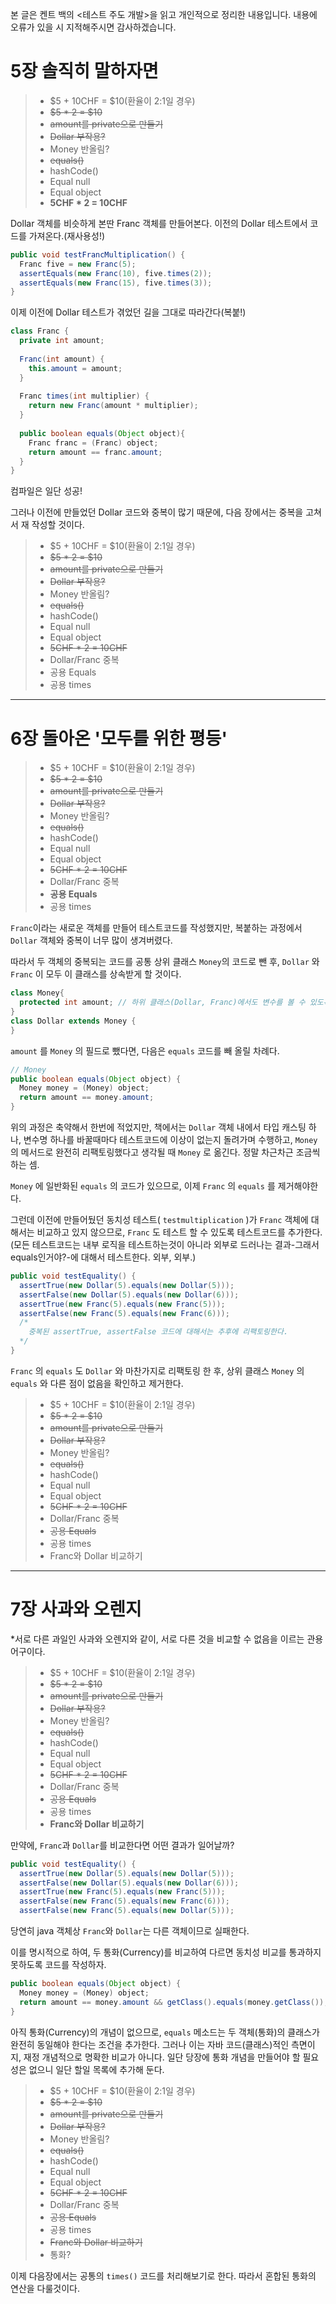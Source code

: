 본 글은 켄트 백의 <테스트 주도 개발>을 읽고 개인적으로 정리한 내용입니다. 내용에 오류가 있을 시 지적해주시면 감사하겠습니다.



# 5장 솔직히 말하자면

> * $5 + 10CHF = $10(환율이 2:1일 경우)
> * ~~$5 * 2 = $10~~
> * ~~amount를 private으로 만들기~~
> * ~~Dollar 부작용?~~
> * Money 반올림?
> * ~~equals()~~
> * hashCode()
> * Equal null
> * Equal object
> * **5CHF * 2 = 10CHF**



Dollar 객체를 비슷하게 본딴 Franc 객체를 만들어본다. 이전의 Dollar 테스트에서 코드를 가져온다.(재사용성!)



```java
public void testFrancMultiplication() {
  Franc five = new Franc(5);
  assertEquals(new Franc(10), five.times(2));
  assertEquals(new Franc(15), five.times(3));
}
```



이제 이전에 Dollar 테스트가 겪었던 길을 그대로 따라간다(복붙!)



```java
class Franc {
  private int amount;
  
  Franc(int amount) {
    this.amount = amount;
  }
  
  Franc times(int multiplier) {
    return new Franc(amount * multiplier);
  }
  
  public boolean equals(Object object){
    Franc franc = (Franc) object;
    return amount == franc.amount;
  }
}
```



컴파일은 일단 성공! 

그러나 이전에 만들었던 Dollar 코드와 중복이 많기 때문에, 다음 장에서는 중복을 고쳐서 재 작성할 것이다.



> * $5 + 10CHF = $10(환율이 2:1일 경우)
> * ~~$5 * 2 = $10~~
> * ~~amount를 private으로 만들기~~
> * ~~Dollar 부작용?~~
> * Money 반올림?
> * ~~equals()~~
> * hashCode()
> * Equal null
> * Equal object
> * ~~5CHF * 2 = 10CHF~~
> * Dollar/Franc 중복
> * 공용 Equals
> * 공용 times

---



# 6장 돌아온 '모두를 위한 평등'



> * $5 + 10CHF = $10(환율이 2:1일 경우)
> * ~~$5 * 2 = $10~~
> * ~~amount를 private으로 만들기~~
> * ~~Dollar 부작용?~~
> * Money 반올림?
> * ~~equals()~~
> * hashCode()
> * Equal null
> * Equal object
> * ~~5CHF * 2 = 10CHF~~
> * Dollar/Franc 중복
> * **공용 Equals**
> * 공용 times



`Franc`이라는 새로운 객체를 만들어 테스트코드를 작성했지만, 복붙하는 과정에서 `Dollar` 객체와 중복이 너무 많이 생겨버렸다.

따라서 두 객체의 중복되는 코드를 공통 상위 클래스 `Money`의 코드로 뺀 후, `Dollar` 와 `Franc` 이 모두 이 클래스를 상속받게 할 것이다.



``` java
class Money{
  protected int amount; // 하위 클래스(Dollar, Franc)에서도 변수를 볼 수 있도록 가시성을 private -> protected로 변경
}
class Dollar extends Money {
}
```



`amount` 를 `Money` 의 필드로 뺐다면, 다음은 `equals` 코드를 빼 올릴 차례다.



``` java
// Money
public boolean equals(Object object) {
  Money money = (Money) object;
  return amount == money.amount;
}
```



위의 과정은 축약해서 한번에 적었지만, 책에서는 `Dollar` 객체 내에서 타입 캐스팅 하나, 변수명 하나를 바꿀때마다 테스트코드에 이상이 없는지 돌려가며 수행하고, `Money` 의 메서드로 완전히 리팩토링했다고 생각될 때 `Money` 로 옮긴다. 정말 차근차근 조금씩 하는 셈.



`Money` 에 일반화된 `equals` 의 코드가 있으므로, 이제 `Franc` 의 `equals` 를 제거해야한다.

그런데 이전에 만들어뒀던 동치성 테스트( `testmultiplication` )가 `Franc` 객체에 대해서는 비교하고 있지 않으므로, `Franc` 도 테스트 할 수 있도록 테스트코드를 추가한다. (모든 테스트코드는 내부 로직을 테스트하는것이 아니라 외부로 드러나는 결과-그래서 equals인거야?-에 대해서 테스트한다. 외부, 외부.)

```java
public void testEquality() {
  assertTrue(new Dollar(5).equals(new Dollar(5)));
  assertFalse(new Dollar(5).equals(new Dollar(6)));
  assertTrue(new Franc(5).equals(new Franc(5))); 
  assertFalse(new Franc(5).equals(new Franc(6)));
  /*
 	중복된 assertTrue, assertFalse 코드에 대해서는 추후에 리팩토링한다.
  */
}
```



`Franc` 의 `equals` 도 `Dollar` 와 마찬가지로 리팩토링 한 후, 상위 클래스 `Money` 의 `equals` 와 다른 점이 없음을 확인하고 제거한다.



> * $5 + 10CHF = $10(환율이 2:1일 경우)
> * ~~$5 * 2 = $10~~
> * ~~amount를 private으로 만들기~~
> * ~~Dollar 부작용?~~
> * Money 반올림?
> * ~~equals()~~
> * hashCode()
> * Equal null
> * Equal object
> * ~~5CHF * 2 = 10CHF~~
> * Dollar/Franc 중복
> * ~~공용 Equals~~
> * 공용 times
> * Franc와 Dollar 비교하기



---



# 7장 사과와 오렌지

*서로 다른 과일인 사과와 오렌지와 같이, 서로 다른 것을 비교할 수 없음을 이르는 관용어구이다.



> * $5 + 10CHF = $10(환율이 2:1일 경우)
> * ~~$5 * 2 = $10~~
> * ~~amount를 private으로 만들기~~
> * ~~Dollar 부작용?~~
> * Money 반올림?
> * ~~equals()~~
> * hashCode()
> * Equal null
> * Equal object
> * ~~5CHF * 2 = 10CHF~~
> * Dollar/Franc 중복
> * ~~공용 Equals~~
> * 공용 times
> * __Franc와 Dollar 비교하기__



만약에,  `Franc`과 `Dollar`를 비교한다면 어떤 결과가 일어날까?



```java
public void testEquality() {
  assertTrue(new Dollar(5).equals(new Dollar(5)));
  assertFalse(new Dollar(5).equals(new Dollar(6)));
  assertTrue(new Franc(5).equals(new Franc(5))); 
  assertFalse(new Franc(5).equals(new Franc(6)));
  assertFalse(new Franc(5).equals(new Dollar(5)));
```



당연히 java 객체상 `Franc`와 `Dollar`는 다른 객체이므로 실패한다.



이를 명시적으로 하여, 두 통화(Currency)를 비교하여 다르면 동치성 비교를 통과하지 못하도록 코드를 작성하자.



```java
public boolean equals(Object object) {
  Money money = (Money) object;
  return amount == money.amount && getClass().equals(money.getClass());
}
```



아직 통화(Currency)의 개념이 없으므로, `equals` 메소드는 두 객체(통화)의 클래스가 완전히 동일해야 한다는 조건을 추가한다. 그러나 이는 자바 코드(클래스)적인 측면이지, 재정 개념적으로 명확한 비교가 아니다. 일단 당장에 통화 개념을 만들어야 할 필요성은 없으니 일단 할일 목록에 추가해 둔다.



> * $5 + 10CHF = $10(환율이 2:1일 경우)
> * ~~$5 * 2 = $10~~
> * ~~amount를 private으로 만들기~~
> * ~~Dollar 부작용?~~
> * Money 반올림?
> * ~~equals()~~
> * hashCode()
> * Equal null
> * Equal object
> * ~~5CHF * 2 = 10CHF~~
> * Dollar/Franc 중복
> * ~~공용 Equals~~
> * 공용 times
> * ~~Franc와 Dollar 비교하기~~
> * 통화?



이제 다음장에서는 공통의 `times()` 코드를 처리해보기로 한다. 따라서 혼합된 통화의 연산을 다룰것이다.